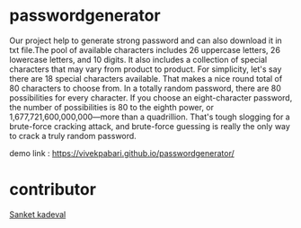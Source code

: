 # passwordgenerator
Our project help to generate strong password and can also download it in txt file.The pool of available characters includes 26 uppercase letters, 26 lowercase letters, and 10 digits. It also includes a collection of special characters that may vary from product to product. For simplicity, let's say there are 18 special characters available. That makes a nice round total of 80 characters to choose from. In a totally random password, there are 80 possibilities for every character. If you choose an eight-character password, the number of possibilities is 80 to the eighth power, or 1,677,721,600,000,000—more than a quadrillion. That's tough slogging for a brute-force cracking attack, and brute-force guessing is really the only way to crack a truly random password.

demo link : https://vivekpabari.github.io/passwordgenerator/
# contributor
[Sanket kadeval](https://github.com/sanket-1234)
